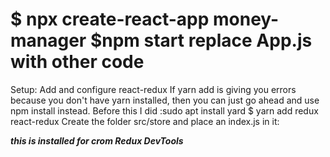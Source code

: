 $ npx create-react-app money-manager
$npm start
replace App.js with other code
=======================================
Setup: Add and configure react-redux
If yarn add is giving you errors because you don't have yarn installed, then you can just go ahead and use npm install instead.
Before this I did :sudo apt install yard
$ yarn add redux react-redux
Create the folder src/store and place an index.js in it:

**_this is installed for crom Redux DevTools_**
